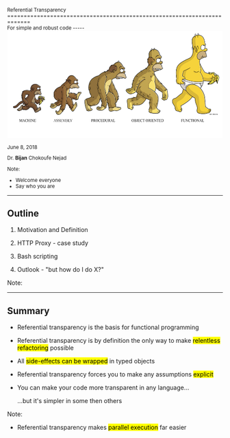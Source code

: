 <div style="font-size:smaller">
Referential Transparency
========================================================================

<div>
For simple and robust code
-----

<img src="images/functional.png" height="250">

June 8, 2018

Dr. **Bijan** Chokoufe Nejad
</div> <!-- .element: class="fragment" -->

Note:
- Welcome everyone
- Say who you are

</div>

---
Outline
------------------------------------------------------------------------
1. Motivation and Definition

2. HTTP Proxy - case study

3. Bash scripting

4. Outlook - "but how do I do X?"

Note:

---
Summary
------------------------------------------------------------------------

- Referential transparency is the basis for functional programming
- Referential transparency is by definition the only way to make
  <mark>relentless refactoring</mark> possible
- All <mark>side-effects can be wrapped</mark> in typed objects
- Referential transparency forces you to make any assumptions <mark>explicit</mark>
- You can make your code more transparent in any language...

  ...but it's simpler in some then others
  
Note:
- Referential transparency makes <mark>parallel execution</mark> far easier
